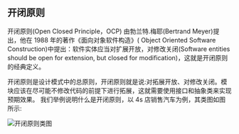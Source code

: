 ## 开闭原则

开闭原则(Open Closed Principle，OCP) 由勃兰特.梅耶(Bertrand Meyer)提出，他在 1988 年的著作《面向对象软件构造》( Object Oriented Software Construction)中提出：软件实体应当对扩展开放，对修改关闭(Software entities should be open for extension, but closed for modification)，这就是开闭原则的经典定义。

开闭原则是设计模式中的总原则，开闭原则就是说:对拓展开放、对修改关闭。模块应该在尽可能不修改代码的前提下进行拓展，这就需要使用接口和抽象类来实现预期效果。 我们举例说明什么是开闭原则，以 4s 店销售汽车为例，其类图如图所示:

![开闭原则类图](http://ww1.sinaimg.cn/large/9e58a4edly1gflrk04wuvj20vu0k2wi5.jpg)
